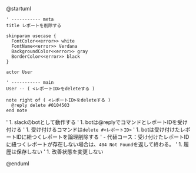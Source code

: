 @startuml

    ' ----------- meta
    title レポートを削除する

    skinparam usecase {
      FontColor<<error>> white
      FontName<<error>> Verdana
      BackgroundColor<<error>> gray
      BorderColor<<error>> black
    }

    actor User

    ' ----------- main
    User -- ( <レポートID>をdeleteする )

    note right of ( <レポートID>をdeleteする )
      @reply delete #0104503
    end note

' 1. slackのbotとして動作する
' 1. botは@replyでコマンドとレポートIDを受け付ける
' 1. 受け付けるコマンドは`delete #<レポートID>`
' 1. botは受け付けたレポートIDに紐つくレポートを論理削除する
' 	- 代替コース：受け付けたレポートIDに紐つくレポートが存在しない場合は、`404 Not Found`を返して終わる。
' 1. 履歴は保存しない
' 1. 改善状態を変更しない

@enduml
